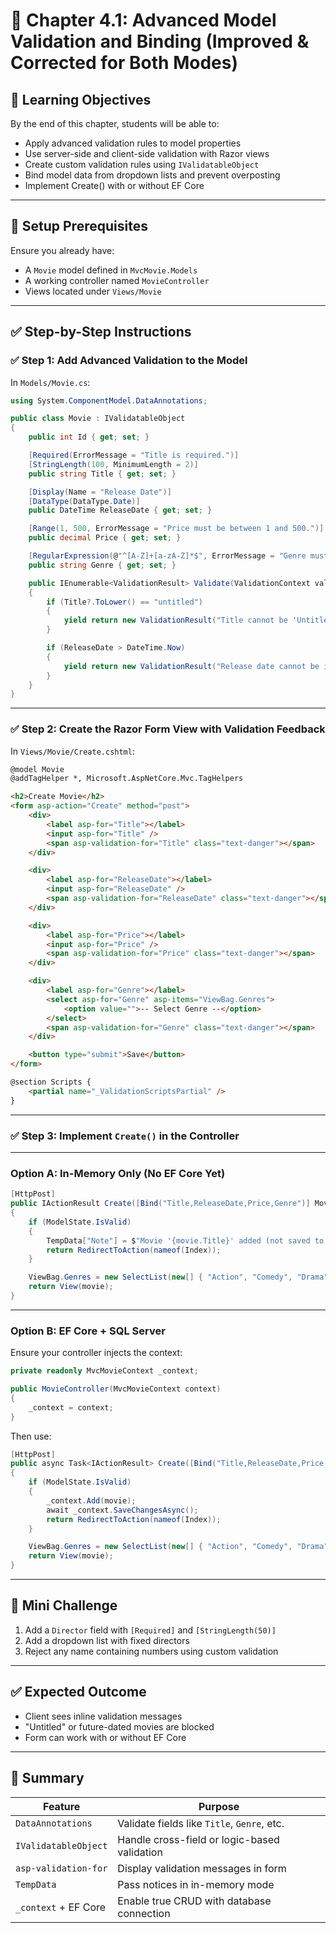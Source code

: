
# 📘 Chapter 4.1: Advanced Model Validation and Binding (Improved & Corrected for Both Modes)

## 🎯 Learning Objectives
By the end of this chapter, students will be able to:
- Apply advanced validation rules to model properties
- Use server-side and client-side validation with Razor views
- Create custom validation rules using `IValidatableObject`
- Bind model data from dropdown lists and prevent overposting
- Implement Create() with or without EF Core

---

## 🧱 Setup Prerequisites

Ensure you already have:
- A `Movie` model defined in `MvcMovie.Models`
- A working controller named `MovieController`
- Views located under `Views/Movie`

---

## ✅ Step-by-Step Instructions

### ✅ Step 1: Add Advanced Validation to the Model

In `Models/Movie.cs`:
```csharp
using System.ComponentModel.DataAnnotations;

public class Movie : IValidatableObject
{
    public int Id { get; set; }

    [Required(ErrorMessage = "Title is required.")]
    [StringLength(100, MinimumLength = 2)]
    public string Title { get; set; }

    [Display(Name = "Release Date")]
    [DataType(DataType.Date)]
    public DateTime ReleaseDate { get; set; }

    [Range(1, 500, ErrorMessage = "Price must be between 1 and 500.")]
    public decimal Price { get; set; }

    [RegularExpression(@"^[A-Z]+[a-zA-Z]*$", ErrorMessage = "Genre must start with a capital letter.")]
    public string Genre { get; set; }

    public IEnumerable<ValidationResult> Validate(ValidationContext validationContext)
    {
        if (Title?.ToLower() == "untitled")
        {
            yield return new ValidationResult("Title cannot be 'Untitled'.", new[] { "Title" });
        }

        if (ReleaseDate > DateTime.Now)
        {
            yield return new ValidationResult("Release date cannot be in the future.", new[] { "ReleaseDate" });
        }
    }
}
```

---

### ✅ Step 2: Create the Razor Form View with Validation Feedback

In `Views/Movie/Create.cshtml`:
```html
@model Movie
@addTagHelper *, Microsoft.AspNetCore.Mvc.TagHelpers

<h2>Create Movie</h2>
<form asp-action="Create" method="post">
    <div>
        <label asp-for="Title"></label>
        <input asp-for="Title" />
        <span asp-validation-for="Title" class="text-danger"></span>
    </div>

    <div>
        <label asp-for="ReleaseDate"></label>
        <input asp-for="ReleaseDate" />
        <span asp-validation-for="ReleaseDate" class="text-danger"></span>
    </div>

    <div>
        <label asp-for="Price"></label>
        <input asp-for="Price" />
        <span asp-validation-for="Price" class="text-danger"></span>
    </div>

    <div>
        <label asp-for="Genre"></label>
        <select asp-for="Genre" asp-items="ViewBag.Genres">
            <option value="">-- Select Genre --</option>
        </select>
        <span asp-validation-for="Genre" class="text-danger"></span>
    </div>

    <button type="submit">Save</button>
</form>

@section Scripts {
    <partial name="_ValidationScriptsPartial" />
}
```

---

### ✅ Step 3: Implement `Create()` in the Controller

---

### Option A: In-Memory Only (No EF Core Yet)

```csharp
[HttpPost]
public IActionResult Create([Bind("Title,ReleaseDate,Price,Genre")] Movie movie)
{
    if (ModelState.IsValid)
    {
        TempData["Note"] = $"Movie '{movie.Title}' added (not saved to DB).";
        return RedirectToAction(nameof(Index));
    }

    ViewBag.Genres = new SelectList(new[] { "Action", "Comedy", "Drama", "Animation" });
    return View(movie);
}
```

---

### Option B: EF Core + SQL Server

Ensure your controller injects the context:
```csharp
private readonly MvcMovieContext _context;

public MovieController(MvcMovieContext context)
{
    _context = context;
}
```

Then use:
```csharp
[HttpPost]
public async Task<IActionResult> Create([Bind("Title,ReleaseDate,Price,Genre")] Movie movie)
{
    if (ModelState.IsValid)
    {
        _context.Add(movie);
        await _context.SaveChangesAsync();
        return RedirectToAction(nameof(Index));
    }

    ViewBag.Genres = new SelectList(new[] { "Action", "Comedy", "Drama", "Animation" });
    return View(movie);
}
```

---

## 🧪 Mini Challenge

1. Add a `Director` field with `[Required]` and `[StringLength(50)]`
2. Add a dropdown list with fixed directors
3. Reject any name containing numbers using custom validation

---

## ✅ Expected Outcome

- Client sees inline validation messages
- "Untitled" or future-dated movies are blocked
- Form can work with or without EF Core

---

## 📝 Summary

| Feature                | Purpose                                      |
|------------------------|----------------------------------------------|
| `DataAnnotations`      | Validate fields like `Title`, `Genre`, etc. |
| `IValidatableObject`   | Handle cross-field or logic-based validation |
| `asp-validation-for`   | Display validation messages in form          |
| `TempData`             | Pass notices in in-memory mode               |
| `_context` + EF Core   | Enable true CRUD with database connection    |
